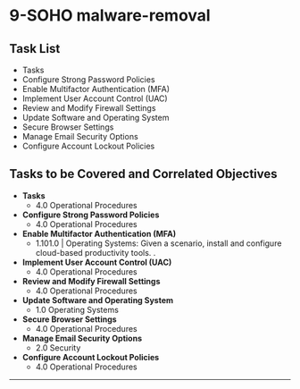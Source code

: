 # 9-SOHO malware-removal

## Task List
- Tasks
- Configure Strong Password Policies
- Enable Multifactor Authentication (MFA)
- Implement User Account Control (UAC)
- Review and Modify Firewall Settings
- Update Software and Operating System
- Secure Browser Settings
- Manage Email Security Options
- Configure Account Lockout Policies

## Tasks to be Covered and Correlated Objectives

- **Tasks**  
  - 4.0 Operational Procedures
- **Configure Strong Password Policies**  
  - 4.0 Operational Procedures
- **Enable Multifactor Authentication (MFA)**  
  - 1.101.0  |  Operating Systems: Given a scenario, install and configure cloud-based productivity tools.     .
- **Implement User Account Control (UAC)**  
  - 4.0 Operational Procedures
- **Review and Modify Firewall Settings**  
  - 4.0 Operational Procedures
- **Update Software and Operating System**  
  - 1.0 Operating Systems
- **Secure Browser Settings**  
  - 4.0 Operational Procedures
- **Manage Email Security Options**  
  - 2.0 Security
- **Configure Account Lockout Policies**  
  - 4.0 Operational Procedures

---


